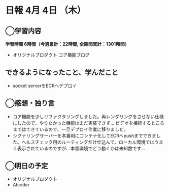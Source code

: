 # 日報  4月 4日 （木）

## ◯学習内容

**学習時間  6時間（今週累計：22時間, 全期間累計：1301時間）**

- オリジナルプロダクト コア機能ブログ

## できるようになったこと、学んだこと

- socket serverをECRへデプロイ

## ◯感想・独り言

- コア機能を少しリファクタリングしました。再レンダリングをさせない仕様にしたので、やりたかった機能はまだ実装できず... ビデオを接続するところまではできているので、一旦デプロイ作業に移りました。
- シグナリングサーバーを本番用にコンテナ化してECRへpushまでできました。ヘルスチェック用のルーティングだけ仕込んで、ローカル環境ではうまく表示されているのですが、本番環境でどう動くかは未知数です...

## ◯明日の予定

- オリジナルプロダクト
- Atcoder
